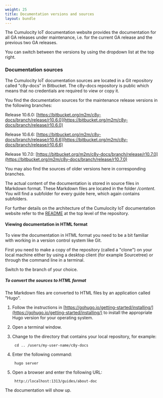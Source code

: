 ```yaml
---
weight: 25
title: Documentation versions and sources
layout: bundle
---
```


The Cumulocity IoT documentation website provides the documentation for all GA releases under maintenance, i.e. for the current GA release and the previous two GA releases.

You can switch between the versions by using the dropdown list at the top right.

### Documentation sources

The Cumulocity IoT documentation sources are located in a Git repository called "c8y-docs" in Bitbucket. The c8y-docs repository is public which means that no credentials are required to view or copy it.

You find the documentation sources for the maintenance release versions in the following branches:

Release 10.6.0: [https://bitbucket.org/m2m/c8y-docs/branch/release/r10.6.0](https://bitbucket.org/m2m/c8y-docs/branch/release/r10.6.0)

Release 10.6.6: [https://bitbucket.org/m2m/c8y-docs/branch/release/r10.6.6](https://bitbucket.org/m2m/c8y-docs/branch/release/r10.6.6)

Release 10.7.0: [https://bitbucket.org/m2m/c8y-docs/branch/release/r10.7.0](https://bitbucket.org/m2m/c8y-docs/branch/release/r10.7.0)

You may also find the sources of older versions here in corresponding branches.

The actual content of the documentation is stored in source files in Markdown format. These Markdown files are located in the folder */content*. You will find a subfolder for every guide here, which again contains subfolders.

For further details on the architecture of the Cumulocity IoT documentation website refer to the [README](https://bitbucket.org/m2m/c8y-docs/src/develop/README.md) at the top level of the repository.

#### Viewing documentation in HTML format

To view the documentation in HTML format you need to be a bit familiar with working in a version control system like Git.

First you need to make a copy of the repository (called a "clone") on your local machine either by using a desktop client (for example Sourcetree) or through the command line in a terminal.

Switch to the branch of your choice.

##### To convert the sources to HTML format

The Markdown files are converted to HTML files by an application called "Hugo".

1. Follow the instructions in [https://gohugo.io/getting-started/installing/](https://gohugo.io/getting-started/installing/) to install the appropriate Hugo version for your operating system.

2. Open a terminal window.

3. Change to the directory that contains your local repository, for example:

		cd .. /users/my-user-name/c8y-docs

4. Enter the following command:

		hugo server

5. Open a browser and enter the following URL:

		http://localhost:1313/guides/about-doc

The documentation will show up.
